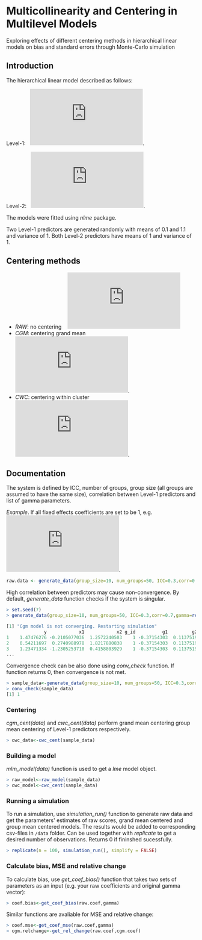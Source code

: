 # Multicollinearity and Centering in Multilevel Models
Exploring effects of different centering methods in hierarchical linear models on bias and standard errors through Monte-Carlo simulation

## Introduction

The hierarchical linear model described as follows:  

Level-1:&nbsp;&nbsp;&nbsp;![equation](https://latex.codecogs.com/gif.latex?Y_%7Bij%7D%20%3D%20%5Cbeta_%7B0j%7D%20&plus;%20%5Cbeta_%7B1j%7DX_1_%7Bij%7D%20&plus;%20%5Cbeta_%7B2j%7DX_2_%7Bij%7D&plus;%5Cepsilon_%7Bij%7D). 

Level-2:&nbsp;&nbsp;&nbsp;![equation](https://latex.codecogs.com/gif.latex?%5C%5C%5Cbeta_%7B0j%7D%20%3D%20%5Cgamma_%7B00%7D&plus;%5Cgamma_%7B01%7DW_%7B1j%7D&plus;%5Cgamma_%7B02%7DW_%7B2j%7D%20%5C%5C%5Cbeta_%7B1j%7D%20%3D%20%5Cgamma_%7B10%7D&plus;%5Cgamma_%7B11%7DW_%7B1j%7D&plus;%5Cgamma_%7B12%7DW_%7B2j%7D%20%5C%5C%5Cbeta_%7B2j%7D%20%3D%20%5Cgamma_%7B20%7D&plus;%5Cgamma_%7B21%7DW_%7B1j%7D&plus;%5Cgamma_%7B22%7DW_%7B2j%7D). 

  
  
The models were fitted using *nlme* package. 
  

Two Level-1 predictors are generated randomly with means of 0.1 and 1.1 and variance of 1. Both Level-2 predictors have means of 1 and variance of 1.  

## Centering methods ##

* *RAW*: no centering &nbsp;&nbsp;&nbsp;![equation](https://latex.codecogs.com/gif.latex?X_%7Bij%7D)    
* *CGM*: centering grand mean &nbsp;&nbsp;&nbsp;![equation](https://latex.codecogs.com/gif.latex?X_%7Bij%7D%20-%20%5Coverline%7BX%7D). 
* *CWC*: centering within cluster &nbsp;&nbsp;&nbsp;![equation](https://latex.codecogs.com/gif.latex?X_%7Bij%7D%20-%20%5Coverline%7BX_%7Bj%7D%7D).  

## Documentation ##

The system is defined by ICC, number of groups, group size (all groups are assumed to have the same size), correlation between Level-1 predictors and list of gamma parameters.  
  
  
*Example*. If all fixed effects coefficients are set to be 1, e.g. &nbsp;&nbsp;&nbsp;![equation](https://latex.codecogs.com/gif.latex?%5Cgamma_%7B00%7D%3D%5Cgamma_%7B01%7D%3D%5Cgamma_%7B02%7D%3D%5Cgamma_%7B10%7D%3D%5Cgamma_%7B11%7D%3D%5Cgamma_%7B12%7D%3D%5Cgamma_%7B20%7D%3D%5Cgamma_%7B21%7D%3D%5Cgamma_%7B22%7D%3D1).  

``` r
raw.data <- generate_data(group_size=10, num_groups=50, ICC=0.3,corr=0.7,gamma=rep(1,9))
```
  
High correlation between predictors may cause non-convergence. By default, *generate_data* function checks if the system is singular.  
  
``` r
> set.seed(7)
> generate_data(group_size=10, num_groups=50, ICC=0.3,corr=0.7,gamma=rep(1,9))

[1] "Cgm model is not converging. Restarting simulation"
              y            x1            x2 g_id          g1         g2
1    1.47476276 -0.2105077036  1.2572240503    1 -0.37154303  0.1137519
2    0.54211697  0.2740988978  1.8217880838    1 -0.37154303  0.1137519
3    1.23471334 -1.2305253710  0.4158803929    1 -0.37154303  0.1137519
...
```

Convergence check can be also done using *conv_check* function. If function returns 0, then convergence is not met.  
  
``` r
> sample_data<-generate_data(group_size=10, num_groups=50, ICC=0.3,corr=0.7,gamma=rep(1,9))
> conv_check(sample_data)
[1] 1
```

### Centering ###
  
*cgm_cent(data)* and *cwc_cent(data)* perform grand mean centering group mean centering of Level-1 predictors respectively. 

``` r
> cwc_data<-cwc_cent(sample_data)
```
### Building a model ###

*mlm_model(data)* function is used to get a *lme* model object. 
``` r
> raw_model<-raw_model(sample_data)
> cwc_model<-cwc_cent(sample_data)
```
### Running a simulation ###
  
To run a simulation, use *simulation_run()* function to generate raw data and get the parameters' estimates of raw scores, grand mean centered and group mean centered models. The results would be added to corresponding csv-files in ```/data``` folder. Can be used together with *replicate* to get a desired number of observations. Returns 0 if fininshed sucessfully.  
``` r
> replicate(n = 100, simulation_run(), simplify = FALSE)
```
### Calculate bias, MSE and relative change ###

To calculate bias, use *get_coef_bias()* function that takes two sets of parameters as an input (e.g. your raw coefficients and original gamma vector):
``` r
> coef.bias<-get_coef_bias(raw.coef,gamma)
```
Similar functions are avaliable for MSE and relative change:
``` r
> coef.mse<-get_coef_mse(raw.coef,gamma)
> cgm.relchange<-get_rel_change(raw.coef,cgm.coef)
```
